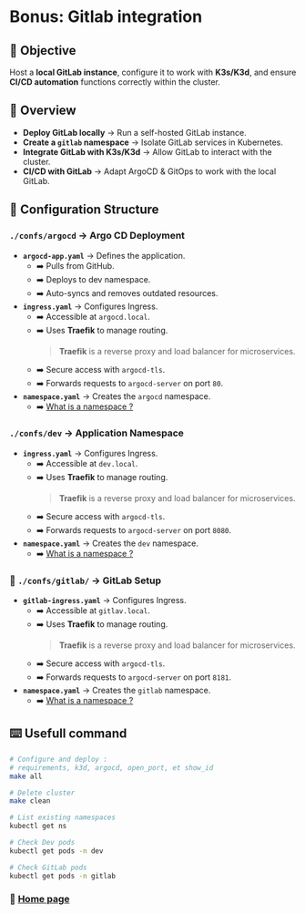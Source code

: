# Bonus: Gitlab integration

## 🎯 Objective

Host a **local GitLab instance**, configure it to work with **K3s/K3d**, and ensure **CI/CD automation** functions correctly within the cluster.  

## 📑 Overview  

- **Deploy GitLab locally** → Run a self-hosted GitLab instance.  
- **Create a `gitlab` namespace** → Isolate GitLab services in Kubernetes.  
- **Integrate GitLab with K3s/K3d** → Allow GitLab to interact with the cluster.  
- **CI/CD with GitLab** → Adapt ArgoCD & GitOps to work with the local GitLab. 

## 📂 Configuration Structure  

### `./confs/argocd` → Argo CD Deployment  
- **`argocd-app.yaml`** → Defines the application.  
	- ➡️ Pulls from GitHub.  
	- ➡️ Deploys to dev namespace.  
	- ➡️ Auto-syncs and removes outdated resources.  
- **`ingress.yaml`** → Configures Ingress.  
	- ➡️ Accessible at `argocd.local`.
	- ➡️ Uses **Traefik** to manage routing.
		> **Traefik** is a reverse proxy and load balancer for microservices.
	- ➡️ Secure access with `argocd-tls`.
	- ➡️ Forwards requests to `argocd-server` on port `80`.  
- **`namespace.yaml`** → Creates the `argocd` namespace.  
	- ➡️ [What is a namespace ?](#what-is-a-namespace)  

### `./confs/dev` → Application Namespace  
- **`ingress.yaml`** → Configures Ingress. 
	- ➡️ Accessible at `dev.local`.
	- ➡️ Uses **Traefik** to manage routing.
		> **Traefik** is a reverse proxy and load balancer for microservices.
	- ➡️ Secure access with `argocd-tls`.
	- ➡️ Forwards requests to `argocd-server` on port `8080`.   
- **`namespace.yaml`** → Creates the `dev` namespace.  
	- ➡️ [What is a namespace ?](#what-is-a-namespace)  

### 🔹 `./confs/gitlab/` → **GitLab Setup**  
- **`gitlab-ingress.yaml`** → Configures Ingress.  
	- ➡️ Accessible at `gitlav.local`.
	- ➡️ Uses **Traefik** to manage routing.
		> **Traefik** is a reverse proxy and load balancer for microservices.
	- ➡️ Secure access with `argocd-tls`.
	- ➡️ Forwards requests to `argocd-server` on port `8181`. 
- **`namespace.yaml`** → Creates the `gitlab` namespace.
	- ➡️ [What is a namespace ?](#what-is-a-namespace)  

## ⌨️ Usefull command

```sh
# Configure and deploy :
# requirements, k3d, argocd, open_port, et show_id
make all 

# Delete cluster
make clean

# List existing namespaces
kubectl get ns

# Check Dev pods
kubectl get pods -n dev

# Check GitLab pods  
kubectl get pods -n gitlab  
```

### 📖 [Home page](https://github.com/vkerob/Inception-of-Things#readme)

